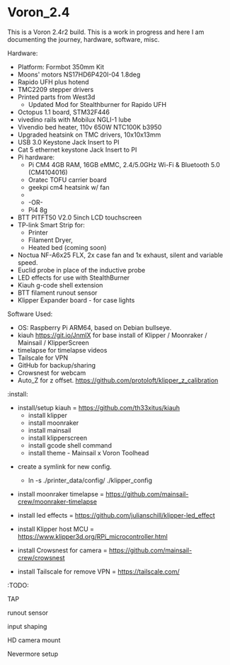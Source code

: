 # Voron_2.4

This is a Voron 2.4r2 build.  This is a work in progress and here I am documenting the journey, hardware, software, misc.



Hardware:

  * Platform: Formbot 350mm Kit
  * Moons' motors NS17HD6P420I-04 1.8deg
  * Rapido UFH plus hotend
  * TMC2209 stepper drivers
  * Printed parts from West3d
    * Updated Mod for Stealthburner for Rapido UFH
  * Octopus 1.1 board, STM32F446
  * vivedino rails with Mobilux NGLI-1 lube
  * Vivendio bed heater, 110v 650W NTC100K b3950
  * Upgraded heatsink on TMC drivers, 10x10x13mm
  * USB 3.0 Keystone Jack Insert to PI
  * Cat 5 ethernet keystone Jack Insert to PI
  * Pi hardware:
    * Pi CM4 4GB RAM, 16GB eMMC, 2.4/5.0GHz Wi-Fi & Bluetooth 5.0 (CM4104016)
    * Oratec TOFU carrier board
    * geekpi cm4 heatsink w/ fan
    *
    * -OR-
    * Pi4 8g    
  * BTT PITFT50 V2.0 5inch LCD touchscreen
  * TP-link Smart Strip for:
    * Printer
    * Filament Dryer,
    * Heated bed (coming soon)
  * Noctua NF-A6x25 FLX, 2x case fan and 1x exhaust, silent and variable speed.
  * Euclid probe in place of the inductive probe
  * LED effects for use with StealthBurner 
  * Kiauh g-code shell extension
  * BTT filament runout sensor
  * Klipper Expander board - for case lights


Software Used:  

  * OS: Raspberry Pi ARM64, based on Debian bullseye.
  * kiauh https://git.io/JnmlX for base install of Klipper / Moonraker / Mainsail / KlipperScreen
  * timelapse for timelapse videos
  * Tailscale for VPN
  * GitHub for backup/sharing
  * Crowsnest for webcam
  * Auto_Z for z offset. https://github.com/protoloft/klipper_z_calibration


:install:

- install/setup kiauh = https://github.com/th33xitus/kiauh
  * install klipper
  * install moonraker
  * install mainsail
  * install klipperscreen
  * install gcode shell command
  * install theme - Mainsail x Voron Toolhead

* create a symlink for new config.  
  * ln -s ./printer_data/config/ ./klipper_config

* install moonraker timelapse = https://github.com/mainsail-crew/moonraker-timelapse
* install led effects = https://github.com/julianschill/klipper-led_effect
* install Klipper host MCU = https://www.klipper3d.org/RPi_microcontroller.html
* install Crowsnest for camera = https://github.com/mainsail-crew/crowsnest
* install Tailscale for remove VPN = https://tailscale.com/




:TODO:

TAP 

runout sensor

input shaping

HD camera mount

Nevermore setup

